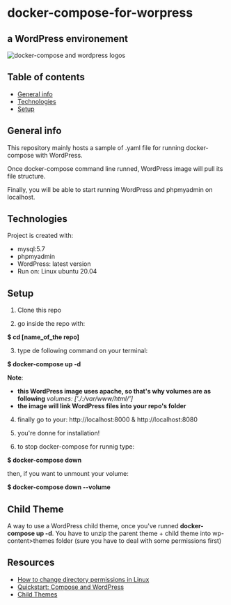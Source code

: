 # docker-compose-for-worpress
## a WordPress environement
![](https://github.com/artedsolis/docker-compose-for-worpress-environement/blob/master/docker-compose-wp.png "docker-compose and wordpress logos")


## Table of contents
* [General info](#general-info)
* [Technologies](#technologies)
* [Setup](#setup)

## General info
This repository mainly hosts a sample of .yaml file for running docker-compose with WordPress.

Once docker-compose command line runned, WordPress image will pull its file structure.

Finally, you will be able to start running WordPress and phpmyadmin on localhost.
	
## Technologies
Project is created with:
* mysql:5.7
* phpmyadmin
* WordPress: latest version
* Run on: Linux ubuntu 20.04
	
## Setup
1. Clone this repo

2. go inside the repo with:

**$ cd [name_of_the repo]**

3. type de following command on your terminal:

**$ docker-compose up -d**

**Note**: 
- __this WordPress image uses apache, so that's why volumes are as following__ _volumes: ['./:/var/www/html/']_
- __the image will link WordPress files into your repo's folder__        

4. finally go to your: 
http://localhost:8000
&
http://localhost:8080

5. you're donne for installation!

6. to stop docker-compose for runnig type:

**$ docker-compose down**

then, if you want to unmount your volume:

**$ docker-compose down --volume** 

## Child Theme
A way to use a WordPress child theme, once you've runned **docker-compose up -d**.
You have to unzip the parent theme + child theme into wp-content>themes folder (sure you have to deal with some permissions first)

## Resources
* [How to change directory permissions in Linux](https://www.pluralsight.com/blog/it-ops/linux-file-permissions)
* [Quickstart: Compose and WordPress](https://docs.docker.com/compose/wordpress/)
* [Child Themes](https://developer.wordpress.org/themes/advanced-topics/child-themes/)
